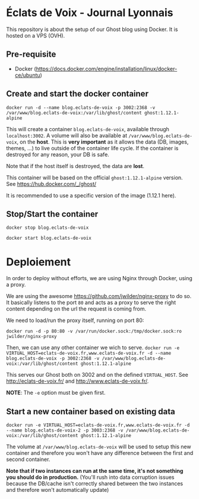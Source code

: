 # Éclats de Voix - Journal Lyonnais

This repository is about the setup of our Ghost blog using Docker. It is hosted on a VPS (OVH).

## Pre-requisite

- Docker (https://docs.docker.com/engine/installation/linux/docker-ce/ubuntu)

## Create and start the docker container

`docker run -d --name blog.eclats-de-voix -p 3002:2368 -v /var/www/blog.eclats-de-voix:/var/lib/ghost/content ghost:1.12.1-alpine`

This will create a container `blog.eclats-de-voix`, available through `localhost:3002`.
A volume will also be available at `/var/www/blog.eclats-de-voix`, on the **host**. This is **very important** as it allows the data (DB, images, themes, ...) to live outside of the container life cycle. If the container is destroyed for any reason, your DB is safe.

Note that if the host itself is destroyed, the data are **lost**.

This container will be based on the official `ghost:1.12.1-alpine` version. See https://hub.docker.com/_/ghost/

It is recommended to use a specific version of the image (1.12.1 here).

## Stop/Start the container

`docker stop blog.eclats-de-voix`

`docker start blog.eclats-de-voix`

# Deploiement

In order to deploy without efforts, we are using Nginx through Docker, using a proxy.

We are using the awesome https://github.com/jwilder/nginx-proxy to do so. It basically listens to the port `80` and acts as a proxy to serve the right content depending on the url the request is coming from.

We need to load/run the proxy itself, running on port 80:

`docker run -d -p 80:80 -v /var/run/docker.sock:/tmp/docker.sock:ro jwilder/nginx-proxy`

Then, we can use any other container we wich to serve.
`docker run -e VIRTUAL_HOST=eclats-de-voix.fr,www.eclats-de-voix.fr -d --name blog.eclats-de-voix -p 3002:2368 -v /var/www/blog.eclats-de-voix:/var/lib/ghost/content ghost:1.12.1-alpine`

This serves our Ghost both on 3002 and on the defined `VIRTUAL_HOST`. See http://eclats-de-voix.fr/ and http://www.eclats-de-voix.fr/.

**NOTE**: The `-e` option must be given first.

## Start a new container based on existing data

`docker run -e VIRTUAL_HOST=eclats-de-voix.fr,www.eclats-de-voix.fr -d --name blog.eclats-de-voix-2 -p 3003:2368 -v /var/www/blog.eclats-de-voix:/var/lib/ghost/content ghost:1.12.1-alpine`

The volume at `/var/www/blog.eclats-de-voix` will be used to setup this new container and therefore you won't have any difference between the first and second container.

**Note that if two instances can run at the same time, it's not something you should do in production.** (You'll rush into data corruption issues because the DB/cache isn't correctly shared between the two instances and therefore won't automatically update)
